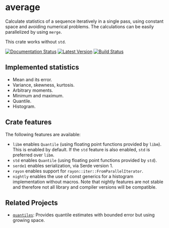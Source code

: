 # average

Calculate statistics of a sequence iteratively in a single pass, using
constant space and avoiding numerical problems. The calculations can be
easily parallelized by using `merge`.

This crate works without `std`.

[![Documentation Status]][docs.rs]
[![Latest Version]][crates.io]
[![Build Status]][actions]

[Documentation Status]: https://docs.rs/average/badge.svg
[docs.rs]: https://docs.rs/average
[Build Status]: https://github.com/vks/average/workflows/Tests/badge.svg?event=push
[actions]: https://github.com/vks/average/actions
[Latest Version]: https://img.shields.io/crates/v/average.svg
[crates.io]: https://crates.io/crates/average


## Implemented statistics

* Mean and its error.
* Variance, skewness, kurtosis.
* Arbitrary moments.
* Minimum and maximum.
* Quantile.
* Histogram.


## Crate features

The following features are available:

* `libm` enables `Quantile` (using floating point functions provided by `libm`).
  This is enabled by default. If the `std` feature is also enabled, `std` is
  preferred over `libm`.
* `std` enables `Quantile` (using floating point functions provided by `std`).
* `serde1` enables serialization, via Serde version 1.
* `rayon` enables support for `rayon::iter::FromParallelIterator`.
* `nightly` enables the use of const generics for a histogram implementation
  without macros. Note that nightly features are not stable and therefore not
  all library and compiler versions will be compatible.


## Related Projects

* [`quantiles`](https://crates.io/crates/quantiles):
  Provides quantile estimates with bounded error but using growing space.
